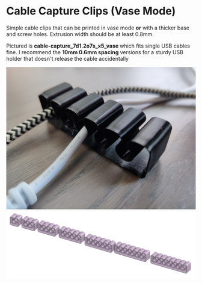 # Cable Capture Clips (Vase Mode)

<p>Simple cable clips that can be printed in vase mode <strong>or</strong> with a thicker base and screw holes. Extrusion width should be at least 0.8mm.</p><p>Pictured is <strong>cable-capture_7d1.2o7s_x5_vase </strong>which fits single USB cables fine. I recommend the <strong>10mm 0.6mm spacing</strong> versions for a sturdy USB holder that doesn't release the cable accidentally</p>

![images/img_20240420_134400.jpg](images/img_20240420_134400.jpg)
![images/screenshot-from-2024-04-20-14-14-08.png](images/screenshot-from-2024-04-20-14-14-08.png)